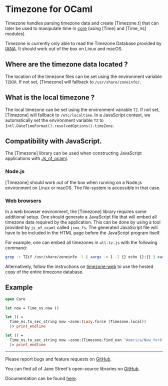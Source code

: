 Timezone for OCaml
===================================

Timezone handles parsing timezone data and create [Timezone.t] that
can later be used to manipulate time in
[core](https://github.com/janestreet/core) (using [Time] and [Time_ns]
modules).

Timezone is currently only able to read the Timezone Database
provided by [IANA](https://www.iana.org/time-zones). It should work
out of the box on Linux and macOS.

## Where are the timezone data located ?

The location of the timezone files can be set using the environment
variable `TZDIR`. If not set, [Timezone] will fallback to
`/usr/share/zoneinfo/`.

## What is the local timezone ?

The local timezone can be set using the environment variable `TZ`. If
not set, [Timezone] will fallback to `/etc/localtime`.
In a JavaScript context, we automatically set the environment variable
`TZ` to `Intl.DateTimeFormat().resolvedOptions().timeZone`.

## Compatibility with JavaScript.

The [Timezone] library can be used when constructing JavaScript
applications with
[Js_of_ocaml](https://github.com/ocsigen/js_of_ocaml/).

### Node.js
[Timezone] should work out of the box when running on a Node.js
environment on Linux or macOS. The file-system is accessible in that
case.

### Web browsers
In a web browser environment, the [Timezone] library requires some
additional setup. One should generate a JavaScript file that will
embed all timezone data required by the application. This can be done
by using a tool provided by `js_of_ocaml` called `jsoo_fs`. The
generated JavaScript file will have to be included in the HTML page
before the JavaScript program itself.

For example, one can embed all timezones in `all-tz.js` with the following command:
```sh
grep -r TZif /usr/share/zoneinfo -l | xargs -n 1 -I {} echo {}:{} | xargs jsoo_fs -o all-tz.js
```

Alternatively, follow the instructions on [timezone-web](https://timezone-web/) to use
the hosted copy of the entire timezone database.


## Example

```ocaml
open Core

let now = Time_ns.now ()

let () =
  Time_ns.to_sec_string now ~zone:(Lazy.force (Timezone.local))
  |> print_endline

let () =
  Time_ns.to_sec_string now ~zone:(Timezone.find_exn "America/New_York")
  |> print_endline
```

------

Please report bugs and feature requests on
[GitHub](https://github.com/janestreet/timezone).

You can find all of Jane Street's open-source libraries on
[GitHub](https://github.com/janestreet).

Documentation can be found
[here](https://ocaml.janestreet.com/ocaml-core/latest/doc/timezone/index.html).
